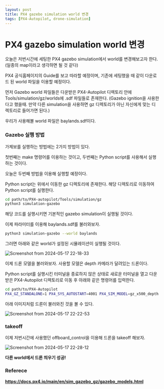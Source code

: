 ```yaml
---
layout: post
title: PX4 gazebo simulation world 변경
tags: [PX4-Autopilot, drone-simulation]
---
```


<h1>PX4 gazebo simulation world 변경</h1>

오늘은 저번시간에 세팅한 PX4 gazebo simulation에서 world를 변경해보고자 한다. (일종의 map이라고 생각하면 될 것 같다)

PX4 공식홈페이지의 Guide를 보고 따라할 예정이며, 기존에 세팅했을 때 같이 다운로드 된 world 파일을 이용할 예정이다.

먼저 Gazebo world 파일들은 다운받은 PX4-Autopilot 디렉토리 안에 Tools/simulation/gz/worlds에 .sdf 파일들로 존재한다. (Gazebo ignition을 사용한다고 했을때. 만약 다른 simulation을 사용하면 gz 디렉토리가 아닌 자신에게 맞는 디렉토리로 들어가면 된다.)

우리가 사용해볼 world 파일은 baylands.sdf이다.

<h3>Gazebo 실행 방법</h3>

가제보를 실행하는 방법에는 2가지 방법이 있다.

첫번째는 make 명령어를 이용하는 것이고, 두번째는 Python script를 사용해서 실행하는 것이다.

오늘은 두번째 방법을 이용해 실행할 예정이다.

Python script는 위에서 이동한 gz 디렉토리에 존재한다. 해당 디렉토리로 이동하여 Python script를 실행한다.

```bash
cd path/to/PX4-autopilot/Tools/simulation/gz
python3 simulation-gazebo
```

해당 코드를 실행시키면 기본적인 gazebo simulation이 실행될 것이다.

이제 파라미터를 이용해 baylands.sdf를 불러와보자.

```bash
python3 simulation-gazebo --world baylands
```

그러면 아래와 같은 world가 설정된 시뮬레이션이 실행될 것이다.

![Screenshot from 2024-05-17 22-18-33](https://github.com/its-seon/its-seon.github.io/assets/145862553/9a563922-625c-4f4a-bc4d-2efe9a4824c8)

이제 드론 모델을 불러와보자. 사용할 모델은 depth 카메라가 달려있는 드론이다.

Python script를 실행시킨 터미널을 종료하지 않은 상태로 새로운 터미널을 열고 다운받은 PX4-Autopilot 디렉토리로 이동 후 아래와 같은 명령어를 입력한다.

```bash
cd path/to/PX4-Autopilot
PX4_GZ_STANDALONE=1 PX4_SYS_AUTOSTART=4001 PX4_SIM_MODEL=gz_x500_depth PX4_GZ_WORLD=baylands ./build/px4_sitl_default/bin/px4
```

아래 이미지처럼 드론이 불러와진 것을 볼 수 있다.

![Screenshot from 2024-05-17 22-22-53](https://github.com/its-seon/its-seon.github.io/assets/145862553/df09d9b4-0e74-4b2b-a18d-db97564e6d66)

<h3>takeoff</h3>

이제 저번시간에 사용했던 offboard_control을 이용해 드론을 takeoff 해보자.

![Screenshot from 2024-05-17 22-28-12](https://github.com/its-seon/its-seon.github.io/assets/145862553/ba9a7451-58ba-400d-8b2c-ccd8e9594279)

<b>다른 world에서 드론 띄우기 성공!<b>

<h3>Referece</h3>

<https://docs.px4.io/main/en/sim_gazebo_gz/gazebo_models.html>